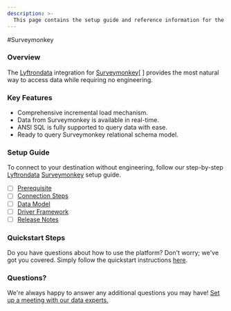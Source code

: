 ```yaml
---
description: >-
  This page contains the setup guide and reference information for the Surveymonkey source connector.
---
```


#Surveymonkey

### Overview

The [Lyftrondata](https://www.lyftrondata.com/) integration for [Surveymonkey](https://www.lyftrondata.com/integration/marketing-analytics/survey-monkey//)[ ] provides the most natural way to access data while requiring no engineering.

### Key Features

* Comprehensive incremental load mechanism.
* Data from Surveymonkey is available in real-time.&#x20;
* ANSI SQL is fully supported to query data with ease.
* Ready to query Surveymonkey relational schema model.

### Setup Guide

To connect to your destination without engineering, follow our step-by-step [Lyftrondata](https://www.lyftrondata.com/)  [Surveymonkey](https://www.lyftrondata.com/integration/marketing-analytics/survey-monkey/) setup guide.

* [ ] [Prerequisite](../../marketing-analytics/surveymonkey/prerequisite.md)
* [ ] [Connection Steps](../../marketing-analytics/surveymonkey/connection-steps.md)
* [ ] [Data Model](../../marketing-analytics/surveymonkey/data-model/)
* [ ] [Driver Framework](../../marketing-analytics/surveymonkey/driver-framework/)
* [ ] [Release Notes](../../marketing-analytics/surveymonkey/release-notes.md)

### Quickstart Steps

Do you have questions about how to use the platform? Don't worry; we've got you covered. Simply follow the quickstart instructions [here](../../../marketing-analytics/surveymonkey/quickstart-steps.md).

### Questions? <a href="#questions" id="questions"></a>

We're always happy to answer any additional questions you may have! [Set up a meeting with our data experts.](https://www.lyftrondata.com/book-a-meeting/)

